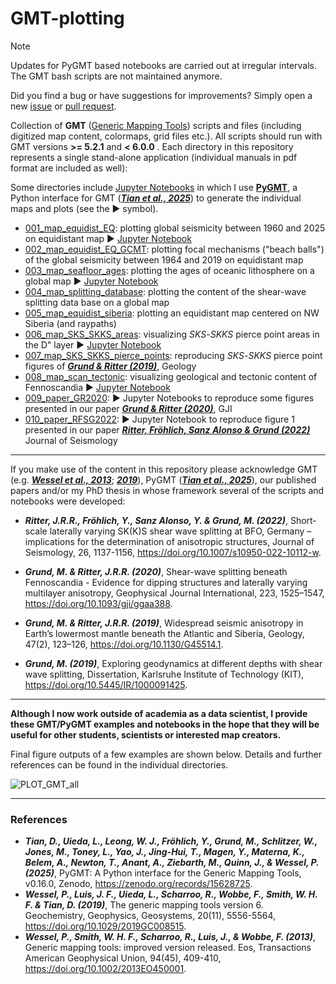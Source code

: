 # GMT-plotting
> [!NOTE]  
> Updates for PyGMT based notebooks are carried out at irregular intervals. The GMT bash scripts are not maintained anymore.
> 
> Did you find a bug or have suggestions for improvements? Simply open a new [issue](https://github.com/michaelgrund/GMT-plotting/issues) or [pull request](https://github.com/michaelgrund/GMT-plotting/pulls).


Collection of **GMT** ([Generic Mapping Tools](https://www.generic-mapping-tools.org/)) scripts and files (including digitized map content, colormaps, grid files etc.). All scripts should run with GMT versions **>= 5.2.1** and **< 6.0.0** . Each directory in this repository represents a single stand-alone application (individual manuals in pdf format are included as well):

Some directories include [Jupyter Notebooks](https://jupyter.org/) in which I use [**PyGMT**](https://www.pygmt.org), a Python interface for GMT ([**_Tian et al., 2025_**](https://zenodo.org/records/15628725)) to generate the individual maps and plots (see the :arrow_forward: symbol).

- [001_map_equidist_EQ](https://github.com/michaelgrund/GMT-plotting/tree/master/001_map_equidist_EQ): plotting global seismicity between 1960 and 2025 on equidistant map :arrow_forward: [Jupyter Notebook](https://github.com/michaelgrund/GMT-plotting/tree/master/001_map_equidist_EQ/pygmt_jupyter_notebook/pygmt_plot_equidist_EQs.ipynb)
- [002_map_equidist_EQ_GCMT](https://github.com/michaelgrund/GMT-plotting/tree/master/002_map_equidist_EQ_GCMT): plotting focal mechanisms ("beach balls") of the global seismicity between 1964 and 2019 on equidistant map
- [003_map_seafloor_ages](https://github.com/michaelgrund/GMT-plotting/tree/master/003_map_seafloor_ages): plotting the ages of oceanic lithosphere on a global map :arrow_forward: [Jupyter Notebook](https://github.com/michaelgrund/GMT-plotting/tree/master/003_map_seafloor_ages/pygmt_jupyter_notebook/pygmt_seafloor_ages.ipynb)
- [004_map_splitting_database](https://github.com/michaelgrund/GMT-plotting/tree/master/004_map_splitting_database): plotting the content of the shear-wave splitting data base on a global map
- [005_map_equidist_siberia](https://github.com/michaelgrund/GMT-plotting/tree/master/005_map_equidist_siberia): plotting an equidistant map centered on NW Siberia (and raypaths)
- [006_map_SKS_SKKS_areas](https://github.com/michaelgrund/GMT-plotting/tree/master/006_map_SKS_SKKS_areas): visualizing _SKS_-_SKKS_ pierce point areas in the D" layer :arrow_forward: [Jupyter Notebook](https://github.com/michaelgrund/GMT-plotting/blob/master/006_map_SKS_SKKS_areas/pygmt_jupyter_notebook/pygmt_SKS_SKKS_areas.ipynb) 
- [007_map_SKS_SKKS_pierce_points](https://github.com/michaelgrund/GMT-plotting/tree/master/007_map_SKS_SKKS_pierce_points): reproducing _SKS_-_SKKS_ pierce point figures of [**_Grund & Ritter (2019)_**](https://doi.org/10.1130/G45514.1), Geology
- [008_map_scan_tectonic](https://github.com/michaelgrund/GMT-plotting/tree/master/008_map_scan_tectonic): visualizing geological and tectonic content of Fennoscandia :arrow_forward: [Jupyter Notebook](https://github.com/michaelgrund/GMT-plotting/tree/master/008_map_scan_tectonic/pygmt_jupyter_notebook/pygmt_map_tectonic_fenno.ipynb)
- [009_paper_GR2020](https://github.com/michaelgrund/GMT-plotting/tree/master/009_paper_GR2020): :arrow_forward: Jupyter Notebooks to reproduce some figures presented in our paper [**_Grund & Ritter (2020)_**](https://doi.org/10.1093/gji/ggaa388), GJI
- [010_paper_RFSG2022](https://github.com/michaelgrund/GMT-plotting/tree/master/010_paper_RFSG2022): :arrow_forward: Jupyter Notebook to reproduce figure 1 presented in our paper [**_Ritter, Fröhlich, Sanz Alonso & Grund (2022)_**](https://doi.org/10.1007/s10950-022-10112-w) Journal of Seismology

---

If you make use of the content in this repository please acknowledge GMT (e.g. [**_Wessel et al., 2013_**](https://doi.org/10.1002/2013EO450001); [**_2019_**](https://doi.org/10.1029/2019GC008515)), PyGMT ([**_Tian et al., 2025_**](https://zenodo.org/records/15628725)), our published papers and/or my PhD thesis in whose framework several of the scripts and notebooks were developed:

- **_Ritter, J.R.R., Fröhlich, Y., Sanz Alonso, Y. & Grund, M. (2022)_**, Short-scale laterally varying SK(K)S shear wave splitting at BFO, Germany – implications for the determination of anisotropic structures, Journal of Seismology, 26, 1137-1156, https://doi.org/10.1007/s10950-022-10112-w.

- **_Grund, M. & Ritter, J.R.R. (2020)_**, Shear-wave splitting beneath Fennoscandia - Evidence for dipping structures and laterally varying multilayer anisotropy, Geophysical Journal International, 223, 1525–1547, https://doi.org/10.1093/gji/ggaa388.

- **_Grund, M. & Ritter, J.R.R. (2019)_**, Widespread seismic anisotropy in Earth’s lowermost mantle beneath the Atlantic and Siberia, Geology, 47(2), 123–126, 
https://doi.org/10.1130/G45514.1.

- **_Grund, M. (2019)_**, Exploring geodynamics at different depths with shear wave splitting, Dissertation, Karlsruhe Institute of Technology (KIT), https://doi.org/10.5445/IR/1000091425. 

---

**Although I now work outside of academia as a data scientist, I provide these GMT/PyGMT examples and notebooks in the hope that they will be useful for other students, scientists or interested map creators.** 

Final figure outputs of a few examples are shown below. Details and further references can be found in the individual directories. 

![PLOT_GMT_all](https://user-images.githubusercontent.com/23025878/59599891-f439ce00-90ff-11e9-82be-5e324fbcc893.png)

---

### References

- **_Tian, D., Uieda, L., Leong, W. J., Fröhlich, Y., Grund, M., Schlitzer, W., Jones, M., Toney, L., Yao, J., Jing-Hui, T., Magen, Y., Materna, K., Belem, A., Newton, T., Anant, A., Ziebarth, M., Quinn, J., & Wessel, P. (2025)_**, PyGMT: A Python interface for the Generic Mapping Tools, v0.16.0, Zenodo, https://zenodo.org/records/15628725.
- **_Wessel, P., Luis, J. F., Uieda, L., Scharroo, R., Wobbe, F., Smith, W. H. F. & Tian, D. (2019)_**, The generic mapping tools version 6. Geochemistry, Geophysics, Geosystems, 20(11), 5556-5564, https://doi.org/10.1029/2019GC008515.
- **_Wessel, P., Smith, W. H. F., Scharroo, R., Luis, J., & Wobbe, F. (2013)_**, Generic mapping tools: improved version released. Eos, Transactions American Geophysical Union, 94(45), 409-410, https://doi.org/10.1002/2013EO450001.
